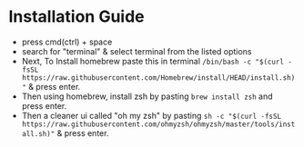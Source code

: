 # Installation Guide
- press cmd(ctrl) + space
- search for "terminal" & select terminal from the listed options
- Next, To Install homebrew paste this in terminal `/bin/bash -c "$(curl -fsSL https://raw.githubusercontent.com/Homebrew/install/HEAD/install.sh)"` & press enter.
- Then using homebrew, install zsh by pasting `brew install zsh` and press enter.
- Then a cleaner ui called "oh my zsh" by pasting `sh -c "$(curl -fsSL https://raw.githubusercontent.com/ohmyzsh/ohmyzsh/master/tools/install.sh)"` & press enter.
